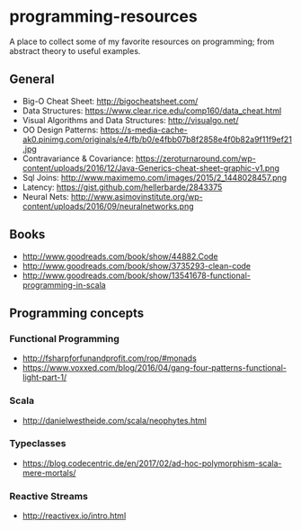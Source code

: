 # programming-resources
A place to collect some of my favorite resources on programming; from abstract theory to useful examples.

## General

* Big-O Cheat Sheet: http://bigocheatsheet.com/
* Data Structures: https://www.clear.rice.edu/comp160/data_cheat.html
* Visual Algorithms and Data Structures: http://visualgo.net/
* OO Design Patterns: https://s-media-cache-ak0.pinimg.com/originals/e4/fb/b0/e4fbb07b8f2858e4f0b82a9f11f9ef21.jpg
* Contravariance & Covariance: https://zeroturnaround.com/wp-content/uploads/2016/12/Java-Generics-cheat-sheet-graphic-v1.png
* Sql Joins: http://www.maximemo.com/images/2015/2_1448028457.png
* Latency: https://gist.github.com/hellerbarde/2843375
* Neural Nets: http://www.asimovinstitute.org/wp-content/uploads/2016/09/neuralnetworks.png

## Books

* http://www.goodreads.com/book/show/44882.Code
* http://www.goodreads.com/book/show/3735293-clean-code
* http://www.goodreads.com/book/show/13541678-functional-programming-in-scala

## Programming concepts

### Functional Programming
* http://fsharpforfunandprofit.com/rop/#monads
* https://www.voxxed.com/blog/2016/04/gang-four-patterns-functional-light-part-1/

### Scala

* http://danielwestheide.com/scala/neophytes.html

### Typeclasses

* https://blog.codecentric.de/en/2017/02/ad-hoc-polymorphism-scala-mere-mortals/

### Reactive Streams
* http://reactivex.io/intro.html
